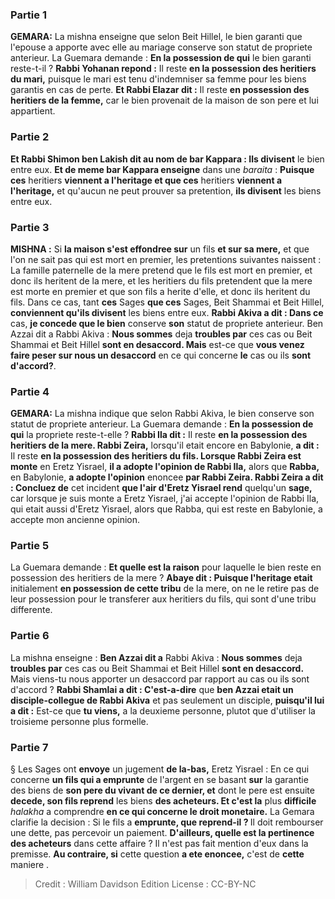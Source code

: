 
### Partie 1
<strong>GEMARA:</strong> La mishna enseigne que selon Beit Hillel, le bien garanti que l'epouse a apporte avec elle au mariage conserve son statut de propriete anterieur. La Guemara demande : <b>En la possession de qui</b> le bien garanti reste-t-il ? <b>Rabbi Yohanan repond :</b> Il reste <b>en la possession des heritiers du mari,</b> puisque le mari est tenu d'indemniser sa femme pour les biens garantis en cas de perte. <b>Et Rabbi Elazar dit :</b> Il reste <b>en possession des heritiers de la femme,</b> car le bien provenait de la maison de son pere et lui appartient.

### Partie 2
<b>Et Rabbi Shimon ben Lakish dit au nom de bar Kappara : Ils divisent</b> le bien entre eux. <b>Et de meme bar Kappara enseigne</b> dans une <i>baraita</i> : <b>Puisque ces</b> heritiers <b>viennent a l'heritage et que ces</b> heritiers <b>viennent a l'heritage,</b> et qu'aucun ne peut prouver sa pretention, <b>ils divisent</b> les biens entre eux.

### Partie 3
<strong>MISHNA :</strong> Si <b>la maison s'est effondree sur</b> un fils <b>et sur sa mere,</b> et que l'on ne sait pas qui est mort en premier, les pretentions suivantes naissent : La famille paternelle de la mere pretend que le fils est mort en premier, et donc ils heritent de la mere, et les heritiers du fils pretendent que la mere est morte en premier et que son fils a herite d'elle, et donc ils heritent du fils. Dans ce cas, tant <b>ces</b> Sages <b>que ces</b> Sages, Beit Shammai et Beit Hillel, <b>conviennent qu'ils divisent</b> les biens entre eux. <b>Rabbi Akiva a dit : Dans ce</b> cas, <b>je concede que le bien</b> conserve <b>son</b> statut de propriete anterieur. Ben Azzai dit a</b> Rabbi Akiva : <b>Nous sommes</b> deja <b>troubles par</b> ces cas ou Beit Shammai et Beit Hillel <b>sont en desaccord. Mais</b> est-ce que <b>vous venez faire peser sur nous un desaccord</b> en ce qui concerne <b>le</b> cas ou ils <b>sont d'accord?</b>.

### Partie 4
<strong>GEMARA:</strong> La mishna indique que selon Rabbi Akiva, le bien conserve son statut de propriete anterieur. La Guemara demande : <b>En la possession de qui</b> la propriete reste-t-elle ? <b>Rabbi Ila dit :</b> Il reste <b>en la possession des heritiers de la mere. Rabbi Zeira,</b> lorsqu'il etait encore en Babylonie, <b>a dit :</b> Il reste <b>en la possession des heritiers du fils. Lorsque Rabbi Zeira est monte</b> en Eretz Yisrael, <b>il a adopte l'opinion de Rabbi Ila,</b> alors que <b>Rabba,</b> en Babylonie, <b>a adopte l'opinion</b> enoncee <b>par Rabbi Zeira. Rabbi Zeira a dit : Concluez de</b> cet incident <b>que l'air d'Eretz Yisrael rend</b> quelqu'un <b>sage,</b> car lorsque je suis monte a Eretz Yisrael, j'ai accepte l'opinion de Rabbi Ila, qui etait aussi d'Eretz Yisrael, alors que Rabba, qui est reste en Babylonie, a accepte mon ancienne opinion.

### Partie 5
La Guemara demande : <b>Et quelle est la raison</b> pour laquelle le bien reste en possession des heritiers de la mere ? <b>Abaye dit : Puisque l'heritage etait</b> initialement <b>en possession de cette tribu</b> de la mere, on ne le retire pas de leur possession pour le transferer aux heritiers du fils, qui sont d'une tribu differente.

### Partie 6
La mishna enseigne : <b>Ben Azzai dit a</b> Rabbi Akiva : <b>Nous sommes</b> deja <b>troubles par</b> ces cas ou Beit Shammai et Beit Hillel <b>sont en desaccord.</b> Mais viens-tu nous apporter un desaccord par rapport au cas ou ils sont d'accord ? <b>Rabbi Shamlai a dit : C'est-a-dire</b> que <b>ben Azzai etait un disciple-collegue de Rabbi Akiva</b> et pas seulement un disciple, <b>puisqu'il lui a dit :</b> Est-ce que <b>tu viens,</b> a la deuxieme personne, plutot que d'utiliser la troisieme personne plus formelle.

### Partie 7
§ Les Sages ont <b>envoye</b> un jugement <b>de la-bas,</b> Eretz Yisrael : En ce qui concerne <b>un fils qui a emprunte</b> de l'argent en se basant <b>sur</b> la garantie des biens de <b>son pere du vivant de ce dernier, et</b> dont le pere est ensuite <b>decede, son fils reprend</b> les biens <b>des acheteurs. Et c'est la</b> plus <b>difficile</b> <i>halakha</i> a comprendre <b>en ce qui concerne le droit monetaire.</b> La Gemara clarifie la decision : Si le fils a <b>emprunte, que reprend-il ? </b> Il doit rembourser une dette, pas percevoir un paiement. <b>D'ailleurs, quelle est la pertinence des acheteurs</b> dans cette affaire ? Il n'est pas fait mention d'eux dans la premisse. <b>Au contraire, si</b> cette question <b>a ete enoncee,</b> c'est de <b>cette</b> maniere .

>Credit : William Davidson Edition
>License : CC-BY-NC
